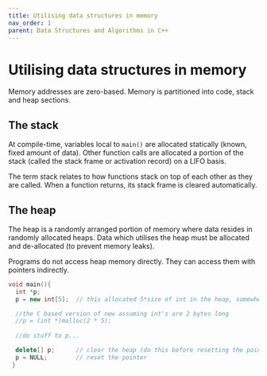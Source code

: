 ```yaml
---
title: Utilising data structures in memory
nav_order: 1
parent: Data Structures and Algorithms in C++
---
```


# Utilising data structures in memory

Memory addresses are zero-based. Memory is partitioned into code, stack and heap sections.

## The stack

At compile-time, variables local to `main()` are allocated statically (known, fixed amount of data). Other function calls are allocated a portion of the stack (called the stack frame or activation record) on a LIFO basis.

The term stack relates to how functions stack on top of each other as they are called. When a function returns, its stack frame is cleared automatically.

## The heap

The heap is a randomly arranged portion of memory where data resides in randomly allocated heaps. Data which utilises the heap must be allocated and de-allocated (to prevent memory leaks).

Programs do not access heap memory directly. They can access them with pointers indirectly.

```cpp
void main(){
  int *p;
  p = new int[5];  // this allocated 5*size of int in the heap, somewhere

  //the C based version of new assuming int's are 2 bytes long
  //p = (int *)malloc(2 * 5);
  
  //do stuff to p...

  delete[] p;      // clear the heap (do this before resetting the pointer!)
  p = NULL;        // reset the pointer
 }
```
